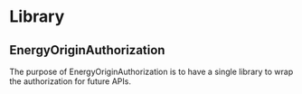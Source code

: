 # Library

## EnergyOriginAuthorization

The purpose of EnergyOriginAuthorization is to have a single library to wrap the authorization for future APIs.
